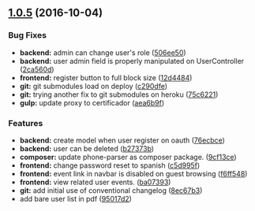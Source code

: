<a name="1.0.5"></a>
## [1.0.5](https://github.com/slayerfat/certificador/compare/1.0.4...v1.0.5) (2016-10-04)


### Bug Fixes

* **backend:** admin can change user's role ([506ee50](https://github.com/slayerfat/certificador/commit/506ee50))
* **backend:** user admin field is properly manipulated on UserController ([2ca560d](https://github.com/slayerfat/certificador/commit/2ca560d))
* **frontend:** register button to full block size ([12d4484](https://github.com/slayerfat/certificador/commit/12d4484))
* **git:** git submodules load on deploy ([c290dfe](https://github.com/slayerfat/certificador/commit/c290dfe))
* **git:** trying another fix to git submodules on heroku ([75c6221](https://github.com/slayerfat/certificador/commit/75c6221))
* **gulp:** update proxy to certificador ([aea6b9f](https://github.com/slayerfat/certificador/commit/aea6b9f))


### Features

* **backend:** create model when user register on oauth ([76ecbce](https://github.com/slayerfat/certificador/commit/76ecbce))
* **backend:** user can be deleted ([b27373b](https://github.com/slayerfat/certificador/commit/b27373b))
* **composer:** update phone-parser as composer package. ([9cf13ce](https://github.com/slayerfat/certificador/commit/9cf13ce))
* **frontend:** change password reset to spanish ([c5d995f](https://github.com/slayerfat/certificador/commit/c5d995f))
* **frontend:** event link in navbar is disabled on guest browsing ([f6ff548](https://github.com/slayerfat/certificador/commit/f6ff548))
* **frontend:** view related user events. ([ba07393](https://github.com/slayerfat/certificador/commit/ba07393))
* **git:** add initial use of conventional changelog ([8ec67b3](https://github.com/slayerfat/certificador/commit/8ec67b3))
* add bare user list in pdf ([95017d2](https://github.com/slayerfat/certificador/commit/95017d2))




